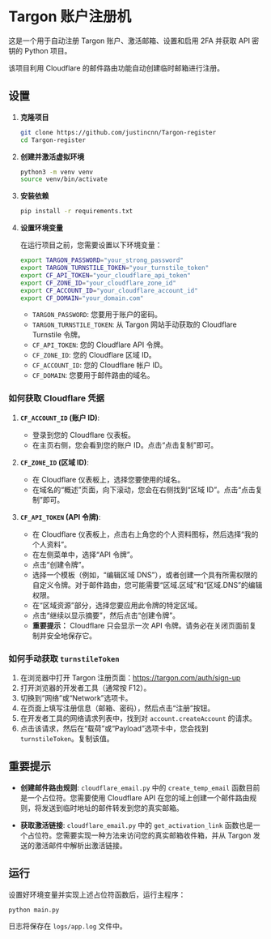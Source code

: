 # Targon 账户注册机

这是一个用于自动注册 Targon 账户、激活邮箱、设置和启用 2FA 并获取 API 密钥的 Python 项目。

该项目利用 Cloudflare 的邮件路由功能自动创建临时邮箱进行注册。

## 设置

1.  **克隆项目**

    ```bash
    git clone https://github.com/justincnn/Targon-register
    cd Targon-register
    ```

2.  **创建并激活虚拟环境**

    ```bash
    python3 -m venv venv
    source venv/bin/activate
    ```

3.  **安装依赖**

    ```bash
    pip install -r requirements.txt
    ```

4.  **设置环境变量**

    在运行项目之前，您需要设置以下环境变量：

    ```bash
    export TARGON_PASSWORD="your_strong_password"
    export TARGON_TURNSTILE_TOKEN="your_turnstile_token"
    export CF_API_TOKEN="your_cloudflare_api_token"
    export CF_ZONE_ID="your_cloudflare_zone_id"
    export CF_ACCOUNT_ID="your_cloudflare_account_id"
    export CF_DOMAIN="your_domain.com"
    ```

    -   `TARGON_PASSWORD`: 您要用于账户的密码。
    -   `TARGON_TURNSTILE_TOKEN`: 从 Targon 网站手动获取的 Cloudflare Turnstile 令牌。
    -   `CF_API_TOKEN`: 您的 Cloudflare API 令牌。
    -   `CF_ZONE_ID`: 您的 Cloudflare 区域 ID。
    -   `CF_ACCOUNT_ID`: 您的 Cloudflare 帐户 ID。
    -   `CF_DOMAIN`: 您要用于邮件路由的域名。

### 如何获取 Cloudflare 凭据

1.  **`CF_ACCOUNT_ID` (账户 ID)**:
    *   登录到您的 Cloudflare 仪表板。
    *   在主页右侧，您会看到您的账户 ID。点击“点击复制”即可。

2.  **`CF_ZONE_ID` (区域 ID)**:
    *   在 Cloudflare 仪表板上，选择您要使用的域名。
    *   在域名的“概述”页面，向下滚动，您会在右侧找到“区域 ID”。点击“点击复制”即可。

3.  **`CF_API_TOKEN` (API 令牌)**:
    *   在 Cloudflare 仪表板上，点击右上角您的个人资料图标，然后选择“我的个人资料”。
    *   在左侧菜单中，选择“API 令牌”。
    *   点击“创建令牌”。
    *   选择一个模板（例如，“编辑区域 DNS”），或者创建一个具有所需权限的自定义令牌。对于邮件路由，您可能需要“区域.区域”和“区域.DNS”的编辑权限。
    *   在“区域资源”部分，选择您要应用此令牌的特定区域。
    *   点击“继续以显示摘要”，然后点击“创建令牌”。
    *   **重要提示：** Cloudflare 只会显示一次 API 令牌。请务必在关闭页面前复制并安全地保存它。

### 如何手动获取 `turnstileToken`

1.  在浏览器中打开 Targon 注册页面：https://targon.com/auth/sign-up
2.  打开浏览器的开发者工具（通常按 F12）。
3.  切换到“网络”或“Network”选项卡。
4.  在页面上填写注册信息（邮箱、密码），然后点击“注册”按钮。
5.  在开发者工具的网络请求列表中，找到对 `account.createAccount` 的请求。
6.  点击该请求，然后在“载荷”或“Payload”选项卡中，您会找到 `turnstileToken`。复制该值。

## 重要提示

-   **创建邮件路由规则**: `cloudflare_email.py` 中的 `create_temp_email` 函数目前是一个占位符。您需要使用 Cloudflare API 在您的域上创建一个邮件路由规则，将发送到临时地址的邮件转发到您的真实邮箱。

-   **获取激活链接**: `cloudflare_email.py` 中的 `get_activation_link` 函数也是一个占位符。您需要实现一种方法来访问您的真实邮箱收件箱，并从 Targon 发送的激活邮件中解析出激活链接。

## 运行

设置好环境变量并实现上述占位符函数后，运行主程序：

```bash
python main.py
```

日志将保存在 `logs/app.log` 文件中。
